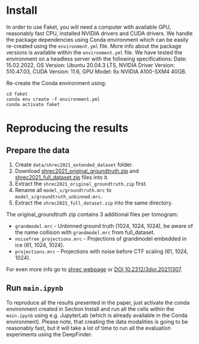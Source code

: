# Install

In order to use Faket, you will need a computer with available GPU, reasonably fast CPU, installed NVIDIA drivers and CUDA drivers. We handle the package dependencies using Conda environment which can be easily re-created using the `environment.yml` file. More info about the package versions is available within the `environment.yml` file.  We have tested the environment on a headless server with the following specifications: 
Date: 15.02.2022,
OS Version: Ubuntu 20.04.3 LTS,
NVIDIA Driver Version: 510.47.03,
CUDA Version: 11.6,
GPU Model: 8x NVIDIA A100-SXM4 40GB.

Re-create the Conda environment using:

```
cd faket
conda env create -f environment.yml
conda activate faket
```


# Reproducing the results

## Prepare the data

1. Create `data/shrec2021_extended_dataset` folder.
1. Download [shrec2021_original_groundtruth.zip](https://drive.google.com/file/d/15WLX23h8pnSlm5jC3gpv9UrbC-5ZG_fv) and [shrec2021_full_dataset.zip](https://drive.google.com/file/d/12RlpjhKd2Mi29-uocX9exrt83egwHWlK) files into it. 
1. Extract the `shrec2021_original_groundtruth.zip` first. 
1. Rename all `model_x/groundtruth.mrc` to `model_x/groundtruth_unbinned.mrc`. 
1. Extract the `shrec2021_full_dataset.zip` into the same directory.

The original_groundtruth zip contains 3 additional files per tomogram: 

* `grandmodel.mrc` - Unbinned ground truth (1024, 1024, 1024), be aware of the name collision with `grandmodel.mrc` from full_dataset.
* `noisefree_projections.mrc` - Projections of grandmodel embedded in ice (61, 1024, 1024).
* `projections.mrc` - Projections with noise before CTF scaling (61, 1024, 1024). 

For even more info go to [shrec webpage](https://www.shrec.net/cryo-et/) or [DOI 10.2312/3dor.20211307](https://diglib.eg.org/bitstream/handle/10.2312/3dor20211307/005-017.pdf).

## Run `main.ipynb`

To reproduce all the results presented in the paper, just activate the conda environment created in Section Install and run all the cells within the `main.ipynb` using e.g. JupyterLab (which is already available in the Conda environment).
Please note, that creating the data modalities is going to be reasonably fast, but it will take a lot of time to run all the evaluation experiments using the DeepFinder.


